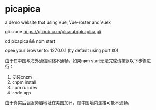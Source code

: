 # picapica
a demo website that using Vue, Vue-router and Vuex

git clone https://github.com/picarub/picapica.git

cd picapica && npm start

open your browser to: 127.0.0.1  (by default using port 80)

由于在中国与海外通信网络不通畅，如果npm start无法完成请按照以下步骤进行：
1. 安装cnpm
2. cnpm install
3. npm run dev
4. node app

由于真实后台服务器地址在美国加州，顾中国境内连接可能不通畅。
